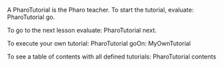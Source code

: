 A PharoTutorial is the Pharo teacher. To start the tutorial, evaluate:
PharoTutorial go.

To go to the next lesson evaluate:
PharoTutorial next.

To execute your own tutorial:
PharoTutorial goOn: MyOwnTutorial

To see a table of contents with all defined tutorials:
PharoTutorial contents